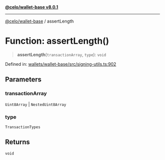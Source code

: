 [**@celo/wallet-base v8.0.1**](../README.md)

***

[@celo/wallet-base](../README.md) / assertLength

# Function: assertLength()

> **assertLength**(`transactionArray`, `type`): `void`

Defined in: [wallets/wallet-base/src/signing-utils.ts:902](https://github.com/celo-org/developer-tooling/blob/master/packages/sdk/wallets/wallet-base/src/signing-utils.ts#L902)

## Parameters

### transactionArray

`Uint8Array` | `NestedUint8Array`

### type

`TransactionTypes`

## Returns

`void`
